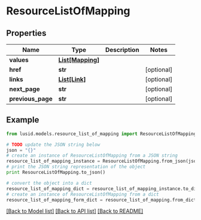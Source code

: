 # ResourceListOfMapping


## Properties
Name | Type | Description | Notes
------------ | ------------- | ------------- | -------------
**values** | [**List[Mapping]**](Mapping.md) |  | 
**href** | **str** |  | [optional] 
**links** | [**List[Link]**](Link.md) |  | [optional] 
**next_page** | **str** |  | [optional] 
**previous_page** | **str** |  | [optional] 

## Example

```python
from lusid.models.resource_list_of_mapping import ResourceListOfMapping

# TODO update the JSON string below
json = "{}"
# create an instance of ResourceListOfMapping from a JSON string
resource_list_of_mapping_instance = ResourceListOfMapping.from_json(json)
# print the JSON string representation of the object
print ResourceListOfMapping.to_json()

# convert the object into a dict
resource_list_of_mapping_dict = resource_list_of_mapping_instance.to_dict()
# create an instance of ResourceListOfMapping from a dict
resource_list_of_mapping_form_dict = resource_list_of_mapping.from_dict(resource_list_of_mapping_dict)
```
[[Back to Model list]](../README.md#documentation-for-models) [[Back to API list]](../README.md#documentation-for-api-endpoints) [[Back to README]](../README.md)



